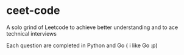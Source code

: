 # ceet-code
A solo grind of Leetcode to achieve better understanding and to ace technical interviews

Each question are completed in Python and Go ( i like Go :p)
